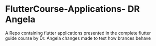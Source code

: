 # FlutterCourse-Applications- DR Angela
A Repo containing flutter applications presented in the complete flutter guide course by Dr. Angela
changes made to test how brances behave 
